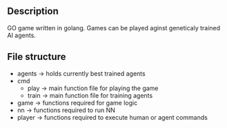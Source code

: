## Description

GO game written in golang. Games can be played aginst geneticaly trained AI agents.

## File structure

- agents -> holds currently best trained agents
- cmd 
    - play -> main function file for playing the game
    - train -> main function file for training agents
- game -> functions required for game logic
- nn -> functions required to run NN
- player -> functions required to execute human or agent commands